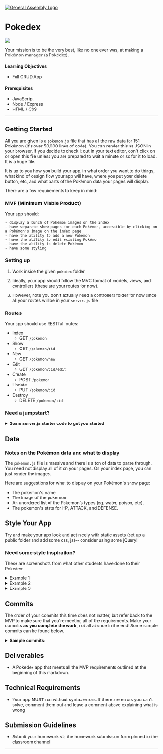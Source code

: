 [![General Assembly Logo](/ga_cog.png)](https://generalassemb.ly)

# Pokedex

![](https://imgur.com/oxGPnND.png)

Your mission is to be the very best, like no one ever was, at making a Pokémon manager (a Pokédex).

#### Learning Objectives

- Full CRUD App

#### Prerequisites

- JavaScript
- Node / Express
- HTML / CSS

---

## Getting Started

All you are given is a `pokemon.js` file that has all the raw data for 151 Pokémon (it's over 50,000 lines of code). You can render this as JSON in your browser. If you decide to check it out in your text editor, don't click on or open this file unless you are prepared to wait a minute or so for it to load. It is a huge file.

It is up to you how you build your app, in what order you want to do things, what kind of design flow your app will have, where you put your delete button, etc, and what parts of the Pokémon data your pages will display.

There are a few requirements to keep in mind:

### MVP (Minimum Viable Product)

Your app should:

	- display a bunch of Pokémon images on the index
	- have separate show pages for each Pokémon, accessible by clicking on a Pokémon's image on the index page
	- have the ability to add a new Pokémon
	- have the ability to edit existing Pokémon
	- have the ability to delete Pokémon
	- have some styling

### Setting up

1. Work inside the given `pokedex` folder

1. Ideally, your app should follow the MVC format of models, views, and controllers (these are your routes for now).

1. However, note you don't actually need a controllers folder for now since all your routes will be in your `server.js` file

### Routes

Your app should use RESTful routes:

- Index
  - GET `/pokemon`<br>
- Show
  - GET `/pokemon/:id`<br>
- New
  - GET `/pokemon/new`<br>
- Edit
  - GET `/pokemon/:id/edit`<br>
- Create
  - POST `/pokemon`<br>
- Update
  - PUT `/pokemon/:id`<br>
- Destroy
  - DELETE `/pokemon/:id`<br>

### Need a jumpstart?

<details><summary><strong>Some server.js starter code to get you started</strong></summary>
<pre>
const express    = require('express');
const app        = express();

const Pokemon    = require('../models/pokemon.js');

// INDEX
app.get('/', (req, res) => {
	res.render('index.ejs', { data: Pokemon });
});

// SHOW
app.get('/:id', (req, res) => {
    res.render('show.ejs', { data: Pokemon[req.params.id] });
});
</pre>
</details>

## Data

### Notes on the Pokémon data and what to display

The `pokemon.js` file is massive and there is a ton of data to parse through. You need not display all of it on your pages. On your index page, you can just render the images.

Here are suggestions for what to display on your Pokémon's show page:

- The pokemon's name
- The image of the pokemon
- An unordered list of the Pokemon's types (eg. water, poison, etc).
- The pokemon's stats for HP, ATTACK, and DEFENSE.

## Style Your App

Try and make your app look and act nicely with static assets (set up a public folder and add some css, js)-- consider using some jQuery!

### Need some style inspiration?
These are screenshots from what other students have done to their Pokedex:

<details>
<summary>Example 1</summary>

![](https://imgur.com/MZ361IP.png)

![](https://imgur.com/65HTgw1.png)
</details>

<details>
<summary>Example 2</summary>

![](https://imgur.com/XsaaJ2x.png)

![](https://imgur.com/zppz3ev.png)
</details>

<details>
<summary>Example 3</summary>

![](https://imgur.com/ZRFfwgR.png)

![](https://imgur.com/gEOi0KX.png)
</details>

## Commits

The order of your commits this time does not matter, but refer back to the MVP to make sure that you're meeting all of the requirements. Make your commits **as you complete the work**, not all at once in the end! Some sample commits can be found below.

<details><summary><strong>Sample commits</strong>:</summary>

<hr>
** Commit your work.** <br>
"Server is working and displays a plain index page"
<hr>


<hr>
** Commit your work.** <br>
"Displays a bunch of Pokémon images on the index".
<hr>

<hr>
** Commit your work.** <br>
"Has separate show pages for each Pokémon".
<hr>

<hr>
** Commit your work.** <br>
"Has the ability to add a new Pokémon".
<hr>

<hr>
** Commit your work.** <br>
"Has the ability to edit existing Pokémon".
<hr>

<hr>
** Commit your work.** <br>
"Has the ability to delete Pokémon".
<hr>

<hr>
** Commit your work.** <br>
"The app uses RESTful routing, all seven RESTful routes".
<hr>

<hr>
** Commit your work.** <br>
"View templates are complete".
<hr>

<hr>
** Commit your work.** <br>
"Static assets included (CSS) and styled app".
<hr>

</details>

## Deliverables

- A Pokedex app that meets all the MVP requirements outlined at the beginning of this markdown.

## Technical Requirements

- Your app MUST run without syntax errors. If there are errors you can't solve, comment them out and leave a comment above explaining what is wrong


## Submission Guidelines

- Submit your homework via the homework submission form pinned to the classroom channel

---
